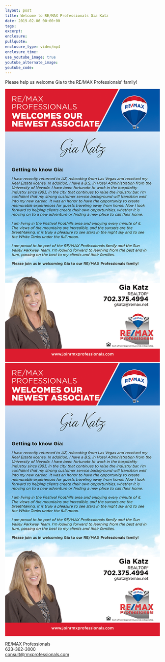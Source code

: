 ```yaml
---
layout: post
title: Welcome to RE/MAX Professionals Gia Katz
date: 2019-02-06 00:00:00
tags:
excerpt:
enclosure:
pullquote:
enclosure_type: video/mp4
enclosure_time:
use_youtube_image: true
youtube_alternate_image:
youtube_code:
---
```


Please help us welcome Gia to the RE/MAX Professionals' family!

![](/uploads/190205-welcomeaboard-gkatz-v1.png)![](/uploads/190205-welcomeaboard-gkatz-v1-1.png)

RE/MAX Professionals<br>623-362-3000<br>consult@rmxprofessionals.com